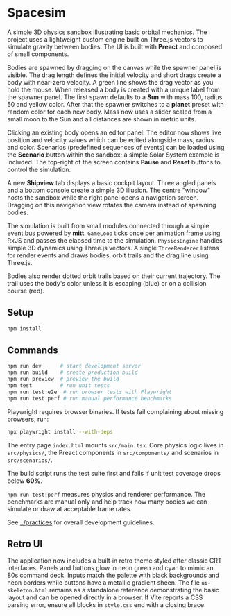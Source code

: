 # Spacesim

A simple 3D physics sandbox illustrating basic orbital mechanics. The project uses a lightweight custom engine built on Three.js vectors to simulate gravity between bodies. The UI is built with **Preact** and composed of small components.

Bodies are spawned by dragging on the canvas while the spawner panel is visible. The drag length defines the initial velocity and short drags create a body with near-zero velocity. A green line shows the drag vector as you hold the mouse. When released a body is created with a unique label from the spawner panel. The first spawn defaults to a **Sun** with mass 100, radius 50 and yellow color. After that the spawner switches to a **planet** preset with random color for each new body. Mass now uses a slider scaled from a small moon to the Sun and all distances are shown in metric units.

Clicking an existing body opens an editor panel. The editor now shows live position and velocity values which can be edited alongside mass, radius and color. Scenarios (predefined sequences of events) can be loaded using the **Scenario** button within the sandbox; a simple Solar System example is included. The top-right of the screen contains **Pause** and **Reset** buttons to control the simulation.

A new **Shipview** tab displays a basic cockpit layout. Three angled panels and
a bottom console create a simple 3D illusion. The centre "window" hosts the
sandbox while the right panel opens a navigation screen. Dragging on this
navigation view rotates the camera instead of spawning bodies.

The simulation is built from small modules connected through a simple event bus powered by **mitt**. `GameLoop` ticks once per animation frame using RxJS and passes the elapsed time to the simulation. `PhysicsEngine` handles simple 3D dynamics using Three.js vectors. A single `ThreeRenderer` listens for render events and draws bodies, orbit trails and the drag line using Three.js.

Bodies also render dotted orbit trails based on their current trajectory. The trail uses the body's color unless it is escaping (blue) or on a collision course (red).

## Setup
```bash
npm install
```

## Commands
```bash
npm run dev      # start development server
npm run build    # create production build
npm run preview  # preview the build
npm test         # run unit tests
npm run test:e2e  # run browser tests with Playwright
npm run test:perf # run manual performance benchmarks
```

Playwright requires browser binaries. If tests fail complaining about missing browsers, run:
```bash
npx playwright install --with-deps
```

The entry page `index.html` mounts `src/main.tsx`. Core physics logic lives in `src/physics/`, the Preact components in `src/components/` and scenarios in `src/scenarios/`.

The build script runs the test suite first and fails if unit test coverage drops below **60%**.

`npm run test:perf` measures physics and renderer performance. The benchmarks are manual only and help track how many bodies we can simulate or draw at acceptable frame rates.

See [../practices](../practices) for overall development guidelines.

## Retro UI

The application now includes a built‑in retro theme styled after classic
CRT interfaces. Panels and buttons glow in neon green and cyan to mimic an
80s command deck. Inputs match the palette with black backgrounds and neon
borders while buttons have a metallic gradient sheen. The file
`ui-skeleton.html` remains as a standalone reference demonstrating the
basic layout and can be opened directly in a browser. If Vite reports a
CSS parsing error, ensure all blocks in `style.css` end with a closing
brace.
